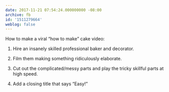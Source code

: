 ```yaml
---
date: 2017-11-21 07:54:24.000000000 -08:00
archive: fb
id: '1511279664'
weblog: false
---
```


How to make a viral “how to make” cake video:

1. Hire an insanely skilled professional baker and decorator. 

2. Film them making something ridiculously elaborate. 

3. Cut out the complicated/messy parts and play the tricky skillful parts at high speed. 

4. Add a closing title that says “Easy!”

